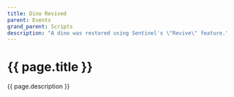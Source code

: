 ```yaml
---
title: Dino Revived
parent: Events
grand_parent: Scripts
description: "A dino was restored using Sentinel's \"Revive\" feature."
---
```

# {{ page.title }}

{{ page.description }}
